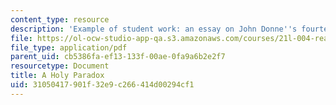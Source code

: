 ```yaml
---
content_type: resource
description: 'Example of student work: an essay on John Donne''s fourteenth Holy Sonnet.'
file: https://ol-ocw-studio-app-qa.s3.amazonaws.com/courses/21l-004-reading-poetry-spring-2009/31050417901f32e9c266414d00294cf1_MIT21l_004s09_sw03_Lilys_Paper.pdf
file_type: application/pdf
parent_uid: cb5386fa-ef13-133f-00ae-0fa9a6b2e2f7
resourcetype: Document
title: A Holy Paradox
uid: 31050417-901f-32e9-c266-414d00294cf1
---
```

